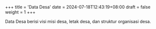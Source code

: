 +++
title = 'Data Desa'
date = 2024-07-18T12:43:19+08:00
draft = false
weight = 1
+++

Data Desa berisi visi misi desa, letak desa, dan struktur organisasi desa.